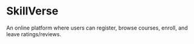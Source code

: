 # SkillVerse
An online platform where users can register, browse courses, enroll, and leave ratings/reviews.
